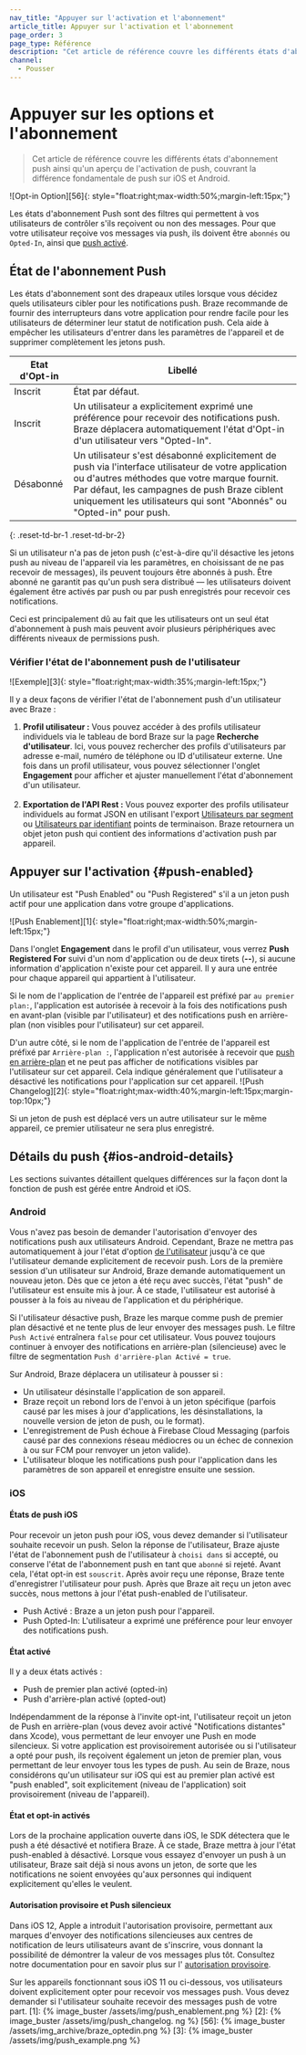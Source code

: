 ```yaml
---
nav_title: "Appuyer sur l'activation et l'abonnement"
article_title: Appuyer sur l'activation et l'abonnement
page_order: 3
page_type: Référence
description: "Cet article de référence couvre les différents états d'abonnement push ainsi qu'un aperçu de l'activation de push, couvrant la différence fondamentale de push sur iOS et Android."
channel:
  - Pousser
---
```


# Appuyer sur les options et l'abonnement

> Cet article de référence couvre les différents états d'abonnement push ainsi qu'un aperçu de l'activation de push, couvrant la différence fondamentale de push sur iOS et Android.

!\[Opt-in Option\]\[56\]{: style="float:right;max-width:50%;margin-left:15px;"}

Les états d'abonnement Push sont des filtres qui permettent à vos utilisateurs de contrôler s'ils reçoivent ou non des messages. Pour que votre utilisateur reçoive vos messages via push, ils doivent être `abonnés` ou `Opted-In`, ainsi que [push activé](#push-enabled).

## État de l'abonnement Push

Les états d'abonnement sont des drapeaux utiles lorsque vous décidez quels utilisateurs cibler pour les notifications push. Braze recommande de fournir des interrupteurs dans votre application pour rendre facile pour les utilisateurs de déterminer leur statut de notification push. Cela aide à empêcher les utilisateurs d'entrer dans les paramètres de l'appareil et de supprimer complètement les jetons push.

| Etat d'Opt-in | Libellé                                                                                                                                                                                                                                                                      |
| ------------- | ---------------------------------------------------------------------------------------------------------------------------------------------------------------------------------------------------------------------------------------------------------------------------- |
| Inscrit       | État par défaut.                                                                                                                                                                                                                                                             |
| Inscrit       | Un utilisateur a explicitement exprimé une préférence pour recevoir des notifications push. Braze déplacera automatiquement l'état d'Opt-in d'un utilisateur vers "Opted-In".                                                                                                |
| Désabonné     | Un utilisateur s'est désabonné explicitement de push via l'interface utilisateur de votre application ou d'autres méthodes que votre marque fournit. Par défaut, les campagnes de push Braze ciblent uniquement les utilisateurs qui sont "Abonnés" ou "Opted-in" pour push. |
{: .reset-td-br-1 .reset-td-br-2}

Si un utilisateur n'a pas de jeton push (c'est-à-dire qu'il désactive les jetons push au niveau de l'appareil via les paramètres, en choisissant de ne pas recevoir de messages), ils peuvent toujours être abonnés à push. Être abonné ne garantit pas qu'un push sera distribué — les utilisateurs doivent également être activés par push ou par push enregistrés pour recevoir ces notifications.

Ceci est principalement dû au fait que les utilisateurs ont un seul état d'abonnement à push mais peuvent avoir plusieurs périphériques avec différents niveaux de permissions push.

### Vérifier l'état de l'abonnement push de l'utilisateur

!\[Exemple\]\[3\]{: style="float:right;max-width:35%;margin-left:15px;"}

Il y a deux façons de vérifier l'état de l'abonnement push d'un utilisateur avec Braze :

1. __Profil utilisateur :__ Vous pouvez accéder à des profils utilisateur individuels via le tableau de bord Braze sur la page **Recherche d'utilisateur**. Ici, vous pouvez rechercher des profils d'utilisateurs par adresse e-mail, numéro de téléphone ou ID d'utilisateur externe. Une fois dans un profil utilisateur, vous pouvez sélectionner l'onglet **Engagement** pour afficher et ajuster manuellement l'état d'abonnement d'un utilisateur. <br><br>
2. __Exportation de l'API Rest :__ Vous pouvez exporter des profils utilisateur individuels au format JSON en utilisant l'export [Utilisateurs par segment][segment] ou [Utilisateurs par identifiant][identifier] points de terminaison. Braze retournera un objet jeton push qui contient des informations d'activation push par appareil.

## Appuyer sur l'activation {#push-enabled}

Un utilisateur est "Push Enabled" ou "Push Registered" s'il a un jeton push actif pour une application dans votre groupe d'applications.

!\[Push Enablement\]\[1\]{: style="float:right;max-width:50%;margin-left:15px;"}

Dans l'onglet **Engagement** dans le profil d'un utilisateur, vous verrez **Push Registered For** suivi d'un nom d'application ou de deux tirets (**&#45;&#45;**), si aucune information d'application n'existe pour cet appareil. Il y aura une entrée pour chaque appareil qui appartient à l'utilisateur.

Si le nom de l'application de l'entrée de l'appareil est préfixé par `au premier plan:`, l'application est autorisée à recevoir à la fois des notifications push en avant-plan (visible par l'utilisateur) et des notifications push en arrière-plan (non visibles pour l'utilisateur) sur cet appareil.

D'un autre côté, si le nom de l'application de l'entrée de l'appareil est préfixé par `Arrière-plan :`, l'application n'est autorisée à recevoir que [push en arrière-plan]({{site.baseurl}}/user_guide/message_building_by_channel/push/types/#background-push-notifications) et ne peut pas afficher de notifications visibles par l'utilisateur sur cet appareil. Cela indique généralement que l'utilisateur a désactivé les notifications pour l'application sur cet appareil. !\[Push Changelog\]\[2\]{: style="float:right;max-width:40%;margin-left:15px;margin-top:10px;"}

Si un jeton de push est déplacé vers un autre utilisateur sur le même appareil, ce premier utilisateur ne sera plus enregistré.

## Détails du push {#ios-android-details}

Les sections suivantes détaillent quelques différences sur la façon dont la fonction de push est gérée entre Android et iOS.

### Android

Vous n'avez pas besoin de demander l'autorisation d'envoyer des notifications push aux utilisateurs Android. Cependant, Braze ne mettra pas automatiquement à jour l'état d'option [de l'utilisateur]({{site.baseurl}}/api/objects_filters/user_attributes_object/#braze-user-profile-fields) jusqu'à ce que l'utilisateur demande explicitement de recevoir push. Lors de la première session d'un utilisateur sur Android, Braze demande automatiquement un nouveau jeton. Dès que ce jeton a été reçu avec succès, l'état "push" de l'utilisateur est ensuite mis à jour. À ce stade, l'utilisateur est autorisé à pousser à la fois au niveau de l'application et du périphérique.

Si l'utilisateur désactive push, Braze les marque comme push de premier plan désactivé et ne tente plus de leur envoyer des messages push. Le filtre `Push Activé` entraînera `false` pour cet utilisateur. Vous pouvez toujours continuer à envoyer des notifications en arrière-plan (silencieuse) avec le filtre de segmentation `Push d'arrière-plan Activé = true`.

Sur Android, Braze déplacera un utilisateur à pousser si :

- Un utilisateur désinstalle l'application de son appareil.
- Braze reçoit un rebond lors de l'envoi à un jeton spécifique (parfois causé par les mises à jour d'applications, les désinstallations, la nouvelle version de jeton de push, ou le format).
- L'enregistrement de Push échoue à Firebase Cloud Messaging (parfois causé par des connexions réseau médiocres ou un échec de connexion à ou sur FCM pour renvoyer un jeton valide).
- L'utilisateur bloque les notifications push pour l'application dans les paramètres de son appareil et enregistre ensuite une session.

### iOS

#### États de push iOS

Pour recevoir un jeton push pour iOS, vous devez demander si l'utilisateur souhaite recevoir un push. Selon la réponse de l'utilisateur, Braze ajuste l'état de l'abonnement push de l'utilisateur à `choisi dans` si accepté, ou conserve l'état de l'abonnement push en tant que `abonné` si rejeté. Avant cela, l'état opt-in est `souscrit`. Après avoir reçu une réponse, Braze tente d'enregistrer l'utilisateur pour push. Après que Braze ait reçu un jeton avec succès, nous mettons à jour l'état push-enabled de l'utilisateur.

- Push Activé : Braze a un jeton push pour l'appareil.
- Push Opted-In: L'utilisateur a exprimé une préférence pour leur envoyer des notifications push.

#### État activé

Il y a deux états activés :

- Push de premier plan activé (opted-in)
- Push d'arrière-plan activé (opted-out)

Indépendamment de la réponse à l'invite opt-int, l'utilisateur reçoit un jeton de Push en arrière-plan (vous devez avoir activé "Notifications distantes" dans Xcode), vous permettant de leur envoyer une Push en mode silencieux. Si votre application est provisoirement autorisée ou si l'utilisateur a opté pour push, ils reçoivent également un jeton de premier plan, vous permettant de leur envoyer tous les types de push. Au sein de Braze, nous considérons qu'un utilisateur sur iOS qui est au premier plan activé est "push enabled", soit explicitement (niveau de l'application) soit provisoirement (niveau de l'appareil).

#### État et opt-in activés

Lors de la prochaine application ouverte dans iOS, le SDK détectera que le push a été désactivé et notifiera Braze. À ce stade, Braze mettra à jour l'état push-enabled à désactivé. Lorsque vous essayez d'envoyer un push à un utilisateur, Braze sait déjà si nous avons un jeton, de sorte que les notifications ne soient envoyées qu'aux personnes qui indiquent explicitement qu'elles le veulent.

#### Autorisation provisoire et Push silencieux

Dans iOS 12, Apple a introduit l'autorisation provisoire, permettant aux marques d'envoyer des notifications silencieuses aux centres de notification de leurs utilisateurs avant de s'inscrire, vous donnant la possibilité de démontrer la valeur de vos messages plus tôt. Consultez notre documentation pour en savoir plus sur l' [autorisation provisoire]({{site.baseurl}}/user_guide/message_building_by_channel/push/ios/notification_options/#provisional-push-authentication--quiet-notifications).

Sur les appareils fonctionnant sous iOS 11 ou ci-dessous, vos utilisateurs doivent explicitement opter pour recevoir vos messages push. Vous devez demander si l'utilisateur souhaite recevoir des messages push de votre part.
[1]: {% image_buster /assets/img/push_enablement.png %} [2]: {% image_buster /assets/img/push_changelog. ng %} [56]: {% image_buster /assets/img_archive/braze_optedin.png %} [3]: {% image_buster /assets/img/push_example.png %}

[identifier]: {{site.baseurl}}/api/endpoints/export/user_data/post_users_identifier/
[segment]: {{site.baseurl}}/api/endpoints/export/user_data/post_users_segment/
